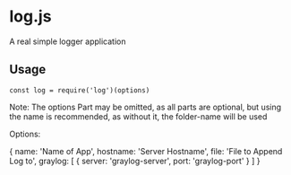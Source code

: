 # log.js

A real simple logger application

## Usage

`const log = require('log')(options)`

Note: The options Part may be omitted, as all parts are optional, but using the name is recommended, as without it, the folder-name will be used

Options:

{
  name: 'Name of App',
  hostname: 'Server Hostname',
  file: 'File to Append Log to',
  graylog: [
    {
      server: 'graylog-server',
      port: 'graylog-port'
    }
  ]
}